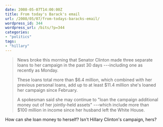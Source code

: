 ```yaml
---
date: 2008-05-07T14:00:00Z
title: From today's Barack's email
url: /2008/05/07/from-todays-baracks-email/
wordpress_id: 344
wordpress_url: /bits/?p=344
categories:
- "politics"
tags:
- "hillary"
---
```

> News broke this morning that Senator Clinton made three separate loans to her campaign in the past 30 days ---including one as recently as Monday.
> 
> These loans total more than $6.4 million, which combined with her previous personal loans, add up to at least $11.4 million she's loaned her campaign since February.
> 
> A spokesman said she may continue to "loan the campaign additional money out of her jointly-held assets" ---which include more than $100 million in income since her husband left the White House.

How can she loan money to herself? Isn't Hillary Clinton's campaign, hers?
